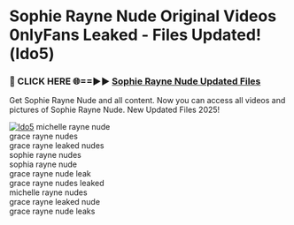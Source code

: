 # Sophie Rayne Nude Original Videos 0nlyFans Leaked - Files Updated! (ldo5)

<h3>🔴 CLICK HERE 🌐==►► <a href="https://tinyurl.com/yc6ubb5a" rel="nofollow">Sophie Rayne Nude Updated Files</a></h3>

Get Sophie Rayne Nude and all content. Now you can access all videos and pictures of Sophie Rayne Nude. New Updated Files 2025!

[![ldo5](https://i.imgur.com/7eu0CRL.gif)](https://tinyurl.com/yc6ubb5a)
michelle rayne nude<br>
grace rayne nudes<br>
grace rayne leaked nudes<br>
sophie rayne nudes<br>
sophia rayne nude<br>
grace rayne nude leak<br>
grace rayne nudes leaked<br>
michelle rayne nudes<br>
grace rayne leaked nude<br>
grace rayne nude leaks
